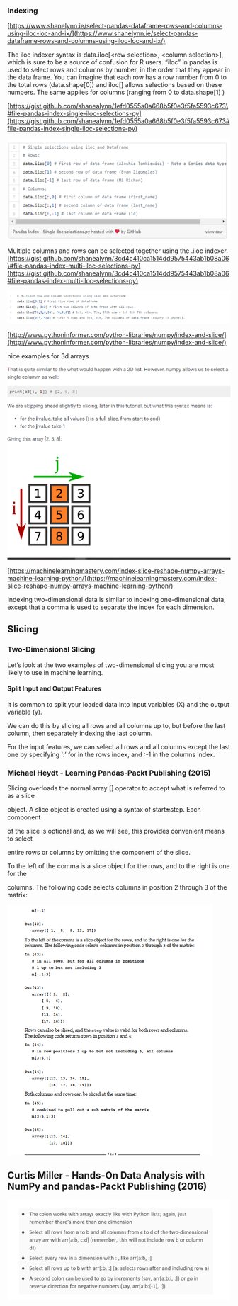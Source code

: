 ### **Indexing**

[https://www.shanelynn.ie/select-pandas-dataframe-rows-and-columns-using-iloc-loc-and-ix/](https://www.shanelynn.ie/select-pandas-dataframe-rows-and-columns-using-iloc-loc-and-ix/)

The iloc indexer syntax is data.iloc\[&lt;row selection&gt;, &lt;column selection&gt;\], which is sure to be a source of confusion for R users. “iloc” in pandas is used to select rows and columns by number, in the order that they appear in the data frame. You can imagine that each row has a row number from 0 to the total rows \(data.shape\[0\]\)  and iloc\[\] allows selections based on these numbers. The same applies for columns \(ranging from 0 to data.shape\[1\] \)

[https://gist.github.com/shanealynn/1efd0555a0a668b5f0e3f5fa5593c673\#file-pandas-index-single-iloc-selections-py](https://gist.github.com/shanealynn/1efd0555a0a668b5f0e3f5fa5593c673#file-pandas-index-single-iloc-selections-py)

![](/assets/import.png)

Multiple columns and rows can be selected together using the .iloc indexer.[https://gist.github.com/shanealynn/3cd4c410ca1514dd9575443ab1b08a06\#file-pandas-index-multi-iloc-selections-py](https://gist.github.com/shanealynn/3cd4c410ca1514dd9575443ab1b08a06#file-pandas-index-multi-iloc-selections-py)

![](/assets/import1.png)

[http://www.pythoninformer.com/python-libraries/numpy/index-and-slice/](http://www.pythoninformer.com/python-libraries/numpy/index-and-slice/)

nice examples for 3d arrays

![](/assets/import3.png)

[https://machinelearningmastery.com/index-slice-reshape-numpy-arrays-machine-learning-python/](https://machinelearningmastery.com/index-slice-reshape-numpy-arrays-machine-learning-python/)

Indexing two-dimensional data is similar to indexing one-dimensional data, except that a comma is used to separate the index for each dimension.

## **Slicing**

### Two-Dimensional Slicing

Let’s look at the two examples of two-dimensional slicing you are most likely to use in machine learning.

#### Split Input and Output Features

It is common to split your loaded data into input variables \(X\) and the output variable \(y\).

We can do this by slicing all rows and all columns up to, but before the last column, then separately indexing the last column.

For the input features, we can select all rows and all columns except the last one by specifying ‘:’ for in the rows index, and :-1 in the columns index.





### Michael Heydt - Learning Pandas-Packt Publishing \(2015\)

Slicing overloads the normal array \[\] operator to accept what is referred to as a slice

object. A slice object is created using a syntax of start:end:step. Each component

of the slice is optional and, as we will see, this provides convenient means to select

entire rows or columns by omitting the component of the slice.

To the left of the comma is a slice object for the rows, and to the right is one for the

columns. The following code selects columns in position 2 through 3 of the matrix:

![](/assets/import4.png)

## Curtis Miller - Hands-On Data Analysis with NumPy and pandas-Packt Publishing \(2016\)

![](/assets/import5.png)

